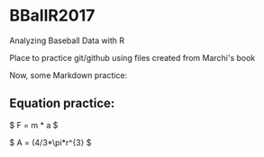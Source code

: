 # BBallR2017
Analyzing Baseball Data with R

Place to practice git/github using files created from Marchi's book

Now, some Markdown practice:

## Equation practice:

$ F = m * a $

$ A = (4/3*\pi*r^{3} $
